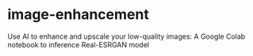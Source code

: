 # image-enhancement
Use AI to enhance and upscale your low-quality images: A Google Colab notebook to inference Real-ESRGAN model
